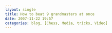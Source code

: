 ```yaml
---
layout: single
title: How to beat 9 grandmasters at once 
date: 2007-11-22 19:57
categories: blog, [Chess, Media, tricks, Video]
---
```

<object width="425" height="355"><param name="movie" value="http://www.youtube.com/v/evZmpsl3jI0&rel=0&border=0"></param><param name="wmode" value="transparent"></param><embed src="http://www.youtube.com/v/evZmpsl3jI0&rel=0&border=0" type="application/x-shockwave-flash" wmode="transparent" width="425" height="355"></embed></object>
